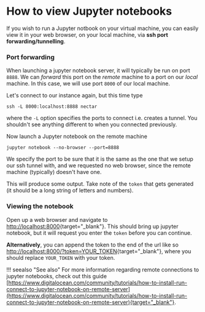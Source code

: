 # How to view Jupyter notebooks
If you wish to run a Jupyter notbook on your virtual machine, you can easily view it in your web browser, on your local machine, via **ssh port forwarding/tunnelling**.

### Port forwarding
When launching a jupyter notebook server, it will typically be run on port `8888`. We can *forward* this port on the *remote* machine to a port on our *local* machine. In this case, we will use port `8000` of our local machine.

Let's connect to our instance again, but this time type
```console
ssh -L 8000:localhost:8888 nectar
```
where the `-L` option specifies the ports to connect i.e. creates a tunnel. You shouldn't see anything different to when you connected previously.

Now launch a Jupyter notebook on the remote machine
```console
jupyter notebook --no-browser --port=8888
```
We specify the port to be sure that it is the same as the one that we setup our ssh tunnel with, and we requested no web browser, since the remote machine (typically) doesn't have one.

This will produce some output. Take note of the `token` that gets generated (it should be a long string of letters and numbers).

### Viewing the notebook

Open up a web browser and navigate to [http://localhost:8000](){target="_blank"}. This should bring up jupyter notebook, but it will request you enter the `token` before you can continue.

**Alternatively**, you can append the token to the end of the url like so [http://localhost:8000/?token=YOUR_TOKEN](){target="_blank"}, where you should replace `YOUR_TOKEN` with your token.

!!! seealso "See also"
    For more information regarding remote connections to jupyter notebooks, check out this guide [https://www.digitalocean.com/community/tutorials/how-to-install-run-connect-to-jupyter-notebook-on-remote-server](https://www.digitalocean.com/community/tutorials/how-to-install-run-connect-to-jupyter-notebook-on-remote-server){target="_blank"}.
